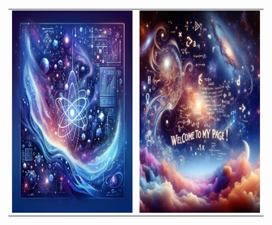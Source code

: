 <table>
  <tr>
    <td>
      <img src="xtra/reverie.png" width="400" height="400">
    </td>
    <td>
      <img src="xtra/Welcome.png" width="400" height="400">
    </td>
  </tr>
</table>


<!--
**Reverie-Self/Reverie-Self** is a ✨ _special_ ✨ repository because its `README.md` (this file) appears on your GitHub profile.

Here are some ideas to get you started:

- 🔭 I’m currently working on ...
- 🌱 I’m currently learning ...
- 👯 I’m looking to collaborate on ...
- 🤔 I’m looking for help with ...
- 💬 Ask me about ...
- 📫 How to reach me: ...
- 😄 Pronouns: ...
- ⚡ Fun fact: ...
-->
